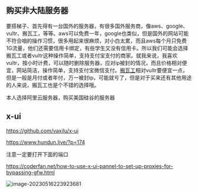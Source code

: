 ## 购买非大陆服务器

要搭梯子、首先得有一台国外的服务器，有很多国外服务商，像aws、google、vultr、搬瓦工，等等。aws可以免费一年，google也类似，但是国外的网站可能不符合咱的操作习惯，很多用起来很麻烦，对小白太累，而且aws每个月只免费1G流量，他们还需要信用卡绑定，有些学生又没有信用卡。所以我们可能会选择搬瓦工或者vultr这种操作简单，支持支付宝支付的商家。就我来说，我喜欢vultr，按小时计费，可以随时删除服务器，应对ip被封的情况，而且价格相对便宜，网站简洁，操作简单，支持支付宝微信支付。[搬瓦工](https://bandwagonhost.com/)相对vultr要便宜一点，但是一般是月付或者年付，万一被封ip，可能就亏了，但是对于买来还有其他用途的人来说，搬瓦工也是个不错的选择哦。

本人选择阿里云服务器，购买美国硅谷的服务器

## x-ui

https://github.com/vaxilu/x-ui

https://www.hundun.live/?p=174

注意一定要打开下面的端口

https://coderfan.net/how-to-use-x-ui-pannel-to-set-up-proxies-for-bypassing-gfw.html

![image-20230516223923681](https://gitee.com/zhang-songyao/blog-images/raw/master/202305162239581.png)